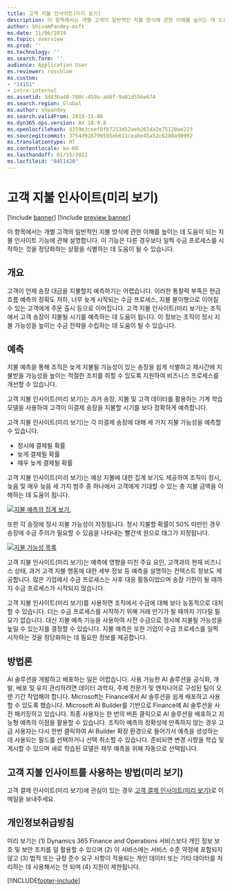 ```yaml
---
title: 고객 지불 인사이트(미리 보기)
description: 이 항목에서는 개별 고객의 일반적인 지불 방식에 관한 이해를 높이는 데 도움이 되는 지불 인사이트 기능에 관해 설명합니다. 이 기능은 다른 경우보다 일찍 수금 프로세스를 시작하는 것을 정당화하는 상황을 식별하는 데 도움이 될 수 있습니다.
author: ShivamPandey-msft
ms.date: 11/06/2019
ms.topic: overview
ms.prod: ''
ms.technology: ''
ms.search.form: ''
audience: Application User
ms.reviewer: roschlom
ms.custom:
- "14151"
- intro-internal
ms.assetid: 3d43ba40-780c-459a-a66f-9a01d556e674
ms.search.region: Global
ms.author: shpandey
ms.search.validFrom: 2019-11-06
ms.dyn365.ops.version: AX 10.0.8
ms.openlocfilehash: d359e3ceef0fb7213d52aeb265da2e75120ae223
ms.sourcegitcommit: 3754d916799595eb611ceabe45a52c6280a98992
ms.translationtype: HT
ms.contentlocale: ko-KR
ms.lasthandoff: 01/15/2022
ms.locfileid: "8451420"
---
```

# <a name="customer-payment-insights-preview"></a>고객 지불 인사이트(미리 보기)

[!include [banner](../includes/banner.md)]
[!include [preview banner](../includes/preview-banner.md)]

이 항목에서는 개별 고객의 일반적인 지불 방식에 관한 이해를 높이는 데 도움이 되는 지불 인사이트 기능에 관해 설명합니다. 이 기능은 다른 경우보다 일찍 수금 프로세스를 시작하는 것을 정당화하는 상황을 식별하는 데 도움이 될 수 있습니다. 

## <a name="overview"></a>개요

고객이 언제 송장 대금을 지불할지 예측하기는 어렵습니다. 이러한 통찰력 부족은 현금 흐름 예측의 정확도 저하, 너무 늦게 시작되는 수금 프로세스, 지불 불이행으로 이어질 수 있는 고객에게 주문 출시 등으로 이어집니다. 고객 지불 인사이트(미리 보기)는 조직에서 고객 송장이 지불될 시기를 예측하는 데 도움이 됩니다. 이 정보는 조직이 정시 지불 가능성을 높이는 수금 전략을 수립하는 데 도움이 될 수 있습니다. 

## <a name="predictions"></a>예측

지불 예측을 통해 조직은 늦게 지불될 가능성이 있는 송장을 쉽게 식별하고 제시간에 지불받을 가능성을 높이는 적절한 조치를 취할 수 있도록 지원하여 비즈니스 프로세스를 개선할 수 있습니다.

고객 지불 인사이트(미리 보기)는 과거 송장, 지불 및 고객 데이터를 활용하는 기계 학습 모델을 사용하여 고객이 미결제 송장을 지불할 시기를 보다 정확하게 예측합니다.

고객 지불 인사이트(미리 보기)는 각 미결제 송장에 대해 세 가지 지불 가능성을 예측할 수 있습니다.

-   정시에 결제될 확률 
-   늦게 결제될 확률
-   매우 늦게 결제될 확률

고객 지불 인사이트(미리 보기)는 예상 지불에 대한 집계 보기도 제공하여 조직이 정시, 늦음 및 매우 늦음 세 가지 범주 중 하나에서 고객에게 기대할 수 있는 총 지불 금액을 이해하는 데 도움이 됩니다.

[![지불 예측의 집계 보기.](./media/graphic-payment-reports.png)](./media/graphic-payment-reports.png)

또한 각 송장에 정시 지불 가능성이 지정됩니다. 정시 지불할 확률이 50% 미만인 경우 송장에 수금 주의가 필요할 수 있음을 나타내는 빨간색 원으로 태그가 지정됩니다. 

[![지불 가능성 목록](./media/customer-pymnt-probability-list.png)](./media/customer-pymnt-probability-list.png)

고객 지불 인사이트(미리 보기)는 예측에 영향을 미친 주요 요인, 고객과의 현재 비즈니스 상태, 과거 고객 지불 행동에 대한 세부 정보 등 예측을 설명하는 컨텍스트 정보도 제공합니다. 많은 기업에서 수금 프로세스는 사후 대응 활동이었으며 송장 기한이 될 때까지 수금 프로세스가 시작되지 않습니다. 

고객 지불 인사이트(미리 보기)를 사용하면 조직에서 수금에 대해 보다 능동적으로 대처할 수 있습니다. 더는 수금 프로세스를 시작하기 위해 거래 만기가 될 때까지 기다릴 필요가 없습니다. 대신 지불 예측 기능을 사용하여 사전 수금으로 정시에 지불될 가능성을 높일 수 있는지를 결정할 수 있습니다. 지불 예측은 또한 기업이 수금 프로세스를 일찍 시작하는 것을 정당화하는 데 필요한 정보를 제공합니다.

## <a name="methodology"></a>방법론

AI 솔루션을 개발하고 배포하는 일은 어렵습니다. 사용 가능한 AI 솔루션을 공식화, 개발, 배포 및 유지 관리하려면 데이터 과학자, 주제 전문가 및 엔지니어로 구성된 팀이 오랜 기간 작업해야 합니다. Microsoft는 Finance에서 AI 솔루션을 쉽게 배포하고 사용할 수 있도록 했습니다. Microsoft AI Builder를 기반으로 Finance에 AI 솔루션을 사전 패키징하고 있습니다. 최종 사용자는 한 번의 버튼 클릭으로 AI 솔루션을 배포하고 지능형 예측의 이점을 활용할 수 있습니다. 조직이 예측의 정확성에 만족하지 않는 경우 고급 사용자는 다시 한번 클릭하여 AI Builder 확장 환경으로 들어가서 예측을 생성하는 데 사용되는 필드를 선택하거나 선택 취소할 수 있습니다. 준비되면 변경 사항을 학습 및 게시할 수 있으며 새로 학습된 모델은 재무 예측을 위해 자동으로 선택됩니다.

## <a name="how-to-get-customer-payment-insights-preview"></a>고객 지불 인사이트를 사용하는 방법(미리 보기)

고객 결제 인사이트(미리 보기)에 관심이 있는 경우 [고객 결제 인사이트(미리 보기)](mailto:fiap@microsoft.com)로 이메일을 보내주세요.

## <a name="privacy-notice"></a>개인정보취급방침

미리 보기는 (1) Dynamics 365 Finance and Operations 서비스보다 개인 정보 보호 및 보안 조치를 덜 활용할 수 있으며 (2) 이 서비스에는 서비스 수준 약정에 포함되지 않고 (3) 법적 또는 규정 준수 요구 사항이 적용되는 개인 데이터 또는 기타 데이터를 처리하는 데 사용해서는 안 되며 (4) 지원이 제한됩니다.




[!INCLUDE[footer-include](../../includes/footer-banner.md)]